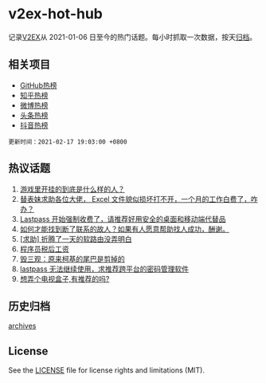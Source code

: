 # v2ex-hot-hub

 记录[V2EX](https://www.v2ex.com/)从 2021-01-06 日至今的热门话题。每小时抓取一次数据，按天[归档](archives)。
 
 ## 相关项目

- [GitHub热榜](https://github.com/snaildev/github-hot-hub)
- [知乎热榜](https://github.com/snaildev/zhihu-hot-hub)
- [微博热榜](https://github.com/snaildev/weibo-hot-hub)
- [头条热榜](https://github.com/snaildev/toutiao-hot-hub)
- [抖音热榜](https://github.com/snaildev/douyin-hot-hub)


 `更新时间：2021-02-17 19:03:00 +0800`

## 热议话题

1. [游戏里开挂的到底是什么样的人？](https://www.v2ex.com/t/753625)
1. [替表妹求助各位大佬， Excel 文件貌似损坏打不开，一个月的工作白费了，咋办？](https://www.v2ex.com/t/753658)
1. [Lastpass 开始强制收费了，请推荐好用安全的桌面和移动端代替品](https://www.v2ex.com/t/753651)
1. [如何才能找到断了联系的故人？如果有人愿意帮助找人成功，酬谢。](https://www.v2ex.com/t/753624)
1. [[求助] 折腾了一天的软路由没弄明白](https://www.v2ex.com/t/753594)
1. [程序员税后工资](https://www.v2ex.com/t/753635)
1. [毁三观：原来柯基的尾巴是剪掉的](https://www.v2ex.com/t/753603)
1. [lastpass 无法继续使用，求推荐跨平台的密码管理软件](https://www.v2ex.com/t/753622)
1. [想弄个电视盒子,有推荐的吗?](https://www.v2ex.com/t/753602)

## 历史归档

[archives](archives)

## License

See the [LICENSE](LICENSE) file for license rights and limitations (MIT).
